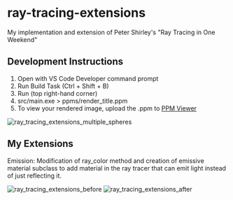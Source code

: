# ray-tracing-extensions
My implementation and extension of Peter Shirley's "Ray Tracing in One Weekend"

## Development Instructions
1. Open with VS Code Developer command prompt
2. Run Build Task (Ctrl + Shift + B)
3. Run (top right-hand corner)
4. src/main.exe > ppms/render_title.ppm
5. To view your rendered image, upload the .ppm to [PPM Viewer](https://www.cs.rhodes.edu/welshc/COMP141_F16/ppmReader.html)

![ray_tracing_extensions_multiple_spheres](https://github.com/ccaitlingo/ray-tracing-extensions/assets/122246189/6e511f6c-fc7a-4223-88b9-3c75f490f385)

## My Extensions
Emission: Modification of ray_color method and creation of emissive material subclass to add material in the ray tracer that can emit light instead of just reflecting it.

![ray_tracing_extensions_before](https://github.com/ccaitlingo/ray-tracing-extensions/assets/122246189/1b9bd041-c6d7-4a82-a6b7-2f6a8067732f)
![ray_tracing_extensions_after](https://github.com/ccaitlingo/ray-tracing-extensions/assets/122246189/aa730adf-8df1-419f-8bbd-26530a3053ec)
